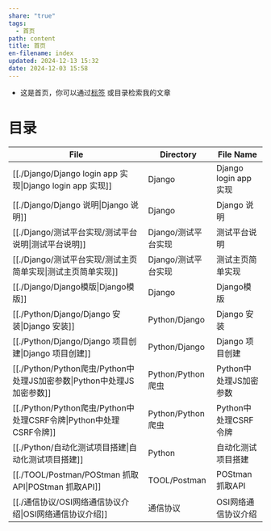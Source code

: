 ```yaml
---
share: "true"
tags:
  - 首页
path: content
title: 首页
en-filename: index
updated: 2024-12-13 15:32
date: 2024-12-03 15:58
---
```


- 这是首页，你可以通过[标签](tags/) 或目录检索我的文章

# 目录

| File                                                    | Directory       | File Name           |
| ------------------------------------------------------- | --------------- | ------------------- |
| [[./Django/Django login app 实现\|Django login app 实现]]  | Django          | Django login app 实现 |
| [[./Django/Django 说明\|Django 说明]]                      | Django          | Django 说明           |
| [[./Django/测试平台实现/测试平台说明\|测试平台说明]]                     | Django/测试平台实现   | 测试平台说明              |
| [[./Django/测试平台实现/测试主页简单实现\|测试主页简单实现]]                 | Django/测试平台实现   | 测试主页简单实现            |
| [[./Django/Django模版\|Django模版]]                        | Django          | Django模版            |
| [[./Python/Django/Django 安装\|Django 安装]]               | Python/Django   | Django 安装           |
| [[./Python/Django/Django 项目创建\|Django 项目创建]]           | Python/Django   | Django 项目创建         |
| [[./Python/Python爬虫/Python中处理JS加密参数\|Python中处理JS加密参数]] | Python/Python爬虫 | Python中处理JS加密参数     |
| [[./Python/Python爬虫/Python中处理CSRF令牌\|Python中处理CSRF令牌]] | Python/Python爬虫 | Python中处理CSRF令牌     |
| [[./Python/自动化测试项目搭建\|自动化测试项目搭建]]                      | Python          | 自动化测试项目搭建           |
| [[./TOOL/Postman/POStman 抓取API\|POStman 抓取API]]        | TOOL/Postman    | POStman 抓取API       |
| [[./通信协议/OSI网络通信协议介绍\|OSI网络通信协议介绍]]                    | 通信协议            | OSI网络通信协议介绍         |

